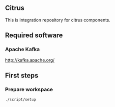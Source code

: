 Citrus
------

This is integration repository for citrus components.

## Required software

### Apache Kafka

http://kafka.apache.org/

## First steps

### Prepare workspace

    ./script/setup
